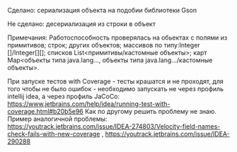 Сделано:
	сериализация объекта на подобии библиотеки Gson

Не сделано:
	десериализация из строки в объект 

Примечания:
	Работоспособность проверялась на обьектах с полями из примитивов; строк; других объектов; массивов по типу:Integer []/Integer[][];
		списков List<примитивы/кастомные объекты>; карт Map<объекты типа java.lang..., объекты типа java.lang.../кастомные объекты>.

При запуске тестов with Coverage - тесты крашатся и не проходят, для того чтобы не было ошибок - необходимо запускать не через профиль intellij idea, а через профиль JaCoCo:
https://www.jetbrains.com/help/idea/running-test-with-coverage.html#b20b5e96
Как по другому решить проблему не знаю. Пример аналогичной проблемы: https://youtrack.jetbrains.com/issue/IDEA-274803/Velocity-field-names-check-fails-with-new-coverage ,
https://youtrack.jetbrains.com/issue/IDEA-290288  

